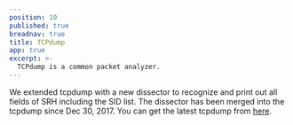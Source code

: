 ```yaml
---
position: 10
published: true
breadnav: true
title: TCPdump
app: true
excerpt: >-
  TCPdump is a common packet analyzer.
---
```


We extended tcpdump with a new dissector to recognize and print out all fields of SRH including the SID list. The dissector has been merged into the tcpdump since Dec 30, 2017. You can get the latest tcpdump from [here](https://github.com/the-tcpdump-group/tcpdump).
